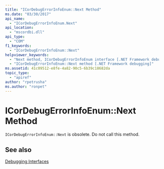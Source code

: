 ```yaml
---
title: "ICorDebugErrorInfoEnum::Next Method"
ms.date: "03/30/2017"
api_name: 
  - "ICorDebugErrorInfoEnum.Next"
api_location: 
  - "mscordbi.dll"
api_type: 
  - "COM"
f1_keywords: 
  - "ICorDebugErrorInfoEnum::Next"
helpviewer_keywords: 
  - "Next method, ICorDebugErrorInfoEnum interface [.NET Framework debugging]"
  - "ICorDebugErrorInfoEnum::Next method [.NET Framework debugging]"
ms.assetid: 41c09512-e8fe-4a82-90c5-6b39c18682da
topic_type: 
  - "apiref"
author: "rpetrusha"
ms.author: "ronpet"
---
```

# ICorDebugErrorInfoEnum::Next Method
`ICorDebugErrorInfoEnum::Next` is obsolete. Do not call this method.  
  
## See also
 [Debugging Interfaces](../../../../docs/framework/unmanaged-api/debugging/debugging-interfaces.md)
